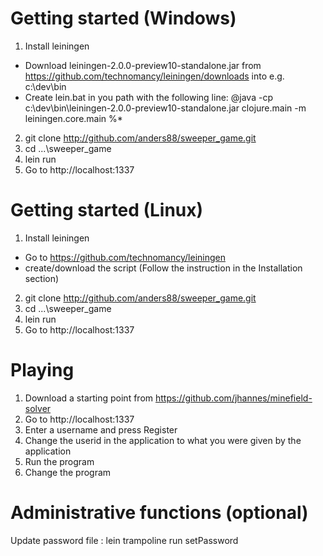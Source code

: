 # Getting started (Windows)

1. Install leiningen
  * Download leiningen-2.0.0-preview10-standalone.jar from https://github.com/technomancy/leiningen/downloads into e.g. c:\dev\bin
  * Create lein.bat in you path with the following line: @java -cp c:\dev\bin\leiningen-2.0.0-preview10-standalone.jar clojure.main -m leiningen.core.main %*
2. git clone http://github.com/anders88/sweeper_game.git
3. cd ...\sweeper_game
4. lein run
5. Go to http://localhost:1337

# Getting started (Linux)

1. Install leiningen
  * Go to https://github.com/technomancy/leiningen 
  * create/download the script (Follow the instruction in the Installation section) 
2. git clone http://github.com/anders88/sweeper_game.git
3. cd ...\sweeper_game
4. lein run
5. Go to http://localhost:1337

# Playing

1. Download a starting point from https://github.com/jhannes/minefield-solver
2. Go to http://localhost:1337
3. Enter a username and press Register
4. Change the userid in the application to what you were given by the application
5. Run the program
6. Change the program

# Administrative functions (optional)
Update password file : lein trampoline run setPassword <setupfile>
